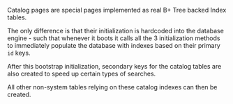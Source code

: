 Catalog pages are special pages implemented as real B+ Tree backed Index tables.

The only difference is that their initialization is hardcoded into the database engine - such that whenever it boots it calls all the 3 initialization methods to immediately populate the database with indexes based on their primary `id` keys. 

After this bootstrap initialization, secondary keys for the catalog tables are also created to speed up certain types of searches. 

All other non-system tables relying on these catalog indexes can then be created.
